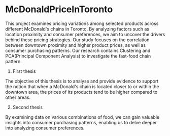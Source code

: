 # McDonaldPriceInToronto
This project examines pricing variations among selected products across different McDonald's chains in Toronto. By analyzing factors such as location proximity and consumer preferences, we aim to uncover the drivers behind these pricing strategies. Our study focuses on the correlation between downtown proximity and higher product prices, as well as consumer purchasing patterns. Our research contains Clustering and PCA(Principal Component Analysis) to investigate the fast-food chain pattern.

1.	First thesis 

The objective of this thesis is to analyse and provide evidence to support the notion that when a McDonald's chain is located closer to or within the downtown area, the prices of its products tend to be higher compared to other areas.
	
2.	Second thesis

By examining data on various combinations of food, we can gain valuable insights into consumer purchasing patterns, enabling us to delve deeper into analyzing consumer preferences.
